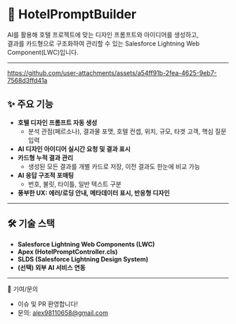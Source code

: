 # 🏨 HotelPromptBuilder

AI를 활용해 호텔 프로젝트에 맞는 디자인 프롬프트와 아이디어를 생성하고,  
결과를 카드형으로 구조화하여 관리할 수 있는 Salesforce Lightning Web Component(LWC)입니다.

---

https://github.com/user-attachments/assets/a54ff91b-2fea-4625-9eb7-7568d3ffd41a



## ✨ 주요 기능

- **호텔 디자인 프롬프트 자동 생성**  
  - 분석 관점(페르소나), 결과물 포맷, 호텔 컨셉, 위치, 규모, 타겟 고객, 핵심 질문 입력
- **AI 디자인 아이디어 실시간 요청 및 결과 표시**
- **카드형 누적 결과 관리**  
  - 생성된 모든 결과를 개별 카드로 저장, 이전 결과도 한눈에 비교 가능
- **AI 응답 구조적 포매팅**  
  - 번호, 불릿, 타이틀, 일반 텍스트 구분
- **풍부한 UX: 에러/로딩 안내, 메타데이터 표시, 반응형 디자인**

---

## 🛠️ 기술 스택

- **Salesforce Lightning Web Components (LWC)**
- **Apex (HotelPromptController.cls)**
- **SLDS (Salesforce Lightning Design System)**
- **(선택) 외부 AI 서비스 연동**

---
 🙌 기여/문의

- 이슈 및 PR 환영합니다!
- 문의: alex98110658@gmail.com
